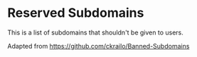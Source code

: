 # Reserved Subdomains

This is a list of subdomains that shouldn't be given to users. 

Adapted from https://github.com/ckrailo/Banned-Subdomains

